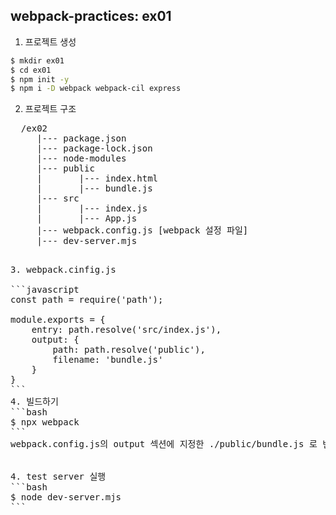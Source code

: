 ## webpack-practices: ex01
1. 프로젝트 생성
```bash
$ mkdir ex01
$ cd ex01
$ npm init -y
$ npm i -D webpack webpack-cil express 
```
2. 프로젝트 구조
<pre>
  /ex02
     |--- package.json
     |--- package-lock.json
     |--- node-modules
     |--- public
     |       |--- index.html
     |       |--- bundle.js
     |--- src
     |       |--- index.js
     |       |--- App.js
     |--- webpack.config.js [webpack 설정 파일]
     |--- dev-server.mjs   
<pre>

3. webpack.cinfig.js

```javascript
const path = require('path');

module.exports = {
    entry: path.resolve('src/index.js'),
    output: {
        path: path.resolve('public'),
        filename: 'bundle.js'
    }
}
```
4. 빌드하기
```bash
$ npx webpack 
```
webpack.config.js의 output 섹션에 지정한 ./public/bundle.js 로 번들링 됨.


4. test server 실행
```bash
$ node dev-server.mjs
```


